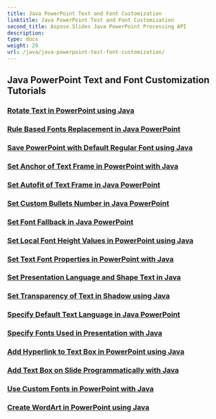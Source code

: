 ```yaml
---
title: Java PowerPoint Text and Font Customization
linktitle: Java PowerPoint Text and Font Customization
second_title: Aspose.Slides Java PowerPoint Processing API
description: 
type: docs
weight: 29
url: /java/java-powerpoint-text-font-customization/
---
```


## Java PowerPoint Text and Font Customization Tutorials
### [Rotate Text in PowerPoint using Java](./rotate-text-powerpoint-java/)
### [Rule Based Fonts Replacement in Java PowerPoint](./rule-based-fonts-replacement-java-powerpoint/)
### [Save PowerPoint with Default Regular Font using Java](./save-powerpoint-default-regular-font-java/)
### [Set Anchor of Text Frame in PowerPoint with Java](./set-anchor-text-frame-powerpoint-java/)
### [Set Autofit of Text Frame in Java PowerPoint](./set-autofit-text-frame-java-powerpoint/)
### [Set Custom Bullets Number in Java PowerPoint](./set-custom-bullets-number-java-powerpoint/)
### [Set Font Fallback in Java PowerPoint](./set-font-fallback-java-powerpoint/)
### [Set Local Font Height Values in PowerPoint using Java](./set-local-font-height-values-powerpoint-java/)
### [Set Text Font Properties in PowerPoint with Java](./set-text-font-properties-powerpoint-java/)
### [Set Presentation Language and Shape Text in Java](./set-presentation-language-shape-text-java/)
### [Set Transparency of Text in Shadow using Java](./set-transparency-text-shadow-java/)
### [Specify Default Text Language in Java PowerPoint](./specify-default-text-language-java-powerpoint/)
### [Specify Fonts Used in Presentation with Java](./specify-fonts-used-presentation-java/)
### [Add Hyperlink to Text Box in PowerPoint using Java](./add-hyperlink-text-box-powerpoint-java/)
### [Add Text Box on Slide Programmatically with Java](./add-text-box-slide-programmatically-java/)
### [Use Custom Fonts in PowerPoint with Java](./use-custom-fonts-powerpoint-java/)
### [Create WordArt in PowerPoint using Java](./create-wordart-powerpoint-java/)